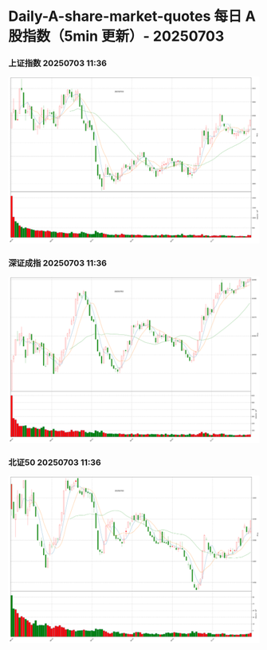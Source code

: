 
# Daily-A-share-market-quotes 每日 A 股指数（5min 更新）- 20250703

### 上证指数 20250703 11:36
![](./fig/2025/7/20250703-sh000001.png)

### 深证成指 20250703 11:36
![](./fig/2025/7/20250703-sz399001.png)

### 北证50 20250703 11:36
![](./fig/2025/7/20250703-bj899050.png)
